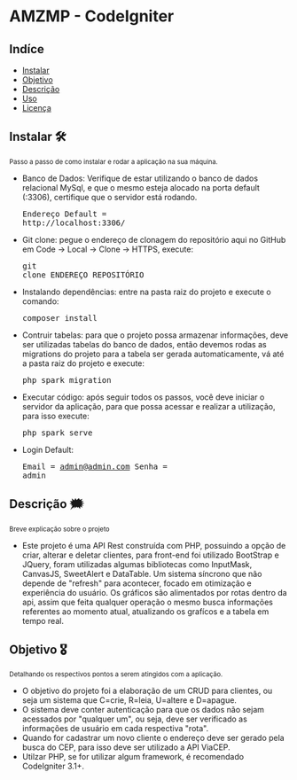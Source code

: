 # AMZMP - CodeIgniter
## Indíce
- [Instalar](#instalar-)
- [Objetivo](#objetivo)
- [Descrição](#descrição)
- [Uso](#uso)
- [Licença](#licença)

## Instalar 🛠️
<sub>Passo a passo de como instalar e rodar a aplicação na sua máquina.</sub>
- Banco de Dados: Verifique de estar utilizando o banco de dados relacional MySql, e que o mesmo esteja alocado na porta default (:3306), certifique que o servidor está rodando. <pre>Endereço Default = http://localhost:3306/ </pre>
- Git clone: pegue o endereço de clonagem do repositório aqui no GitHub em Code -> Local -> Clone -> HTTPS, execute: <pre>git clone ENDEREÇO_REPOSITÓRIO</pre>
- Instalando dependências: entre na pasta raiz do projeto e execute o comando: <pre>composer install</pre>
- Contruir tabelas: para que o projeto possa armazenar informações, deve ser utilizadas tabelas do banco de dados, então devemos rodas as migrations do projeto para a tabela ser gerada automaticamente, vá até a pasta raiz do projeto e execute: <pre>php spark migration</pre>
- Executar código: após seguir todos os passos, você deve iniciar o servidor da aplicação, para que possa acessar e realizar a utilização, para isso execute: <pre>php spark serve</pre>
- Login Default: <pre>Email = admin@admin.com
 Senha = admin</pre>

 ## Descrição 🗯️
 <sub>Breve explicação sobre o projeto</sub>
 - Este projeto é uma API Rest construída com PHP, possuindo a opção de criar, alterar e deletar clientes, para front-end foi utilizado BootStrap e JQuery, foram utilizadas algumas bibliotecas como InputMask, CanvasJS, SweetAlert e DataTable. Um sistema síncrono que não depende de "refresh" para acontecer, focado em otimização e experiência do usuário. Os gráficos são alimentados por rotas dentro da api, assim que feita qualquer operação o mesmo busca informações referentes ao momento atual, atualizando os grafícos e a tabela em tempo real. 

## Objetivo 🎖️
<sub>Detalhando os respectivos pontos a serem atingidos com a aplicação.</sub>
- O objetivo do projeto foi a elaboração de um CRUD para clientes, ou seja um sistema que C=crie, R=leia, U=altere e D=apague.
- O sistema deve conter autenticação para que os dados não sejam acessados por "qualquer um", ou seja, deve ser verificado as informações de usuário em cada respectiva "rota".
- Quando for cadastrar um novo cliente o endereço deve ser gerado pela busca do CEP, para isso deve ser utilizado a API ViaCEP.
- Utilzar PHP, se for utilizar algum framework, é recomendado CodeIgniter 3.1+.

  
